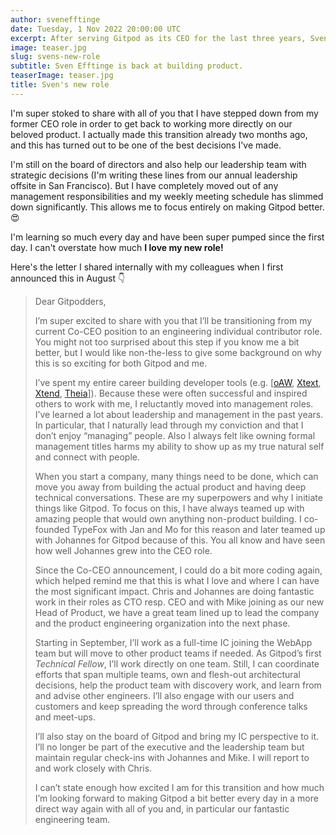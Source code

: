 ```yaml
---
author: svenefftinge
date: Tuesday, 1 Nov 2022 20:00:00 UTC
excerpt: After serving Gitpod as its CEO for the last three years, Sven is going back to building the product. 🤓
image: teaser.jpg
slug: svens-new-role
subtitle: Sven Efftinge is back at building product.
teaserImage: teaser.jpg
title: Sven's new role
---
```


<script context="module">
  export const prerender = true;
</script>

I'm super stoked to share with all of you that I have stepped down from my former CEO role in order to get back to working more directly on our beloved product. I actually made this transition already two months ago, and this has turned out to be one of the best decisions I've made.

I'm still on the board of directors and also help our leadership team with strategic decisions (I'm writing these lines from our annual leadership offsite in San Francisco). But I have completely moved out of any management responsibilities and my weekly meeting schedule has slimmed down significantly. This allows me to focus entirely on making Gitpod better.😍

I'm learning so much every day and have been super pumped since the first day. I can't overstate how much **I love my new role!**

Here's the letter I shared internally with my colleagues when I first announced this in August 👇

> Dear Gitpodders,
>
> I’m super excited to share with you that I’ll be transitioning from my current Co-CEO position to an engineering individual contributor role. You might not too surprised about this step if you know me a bit better, but I would like non-the-less to give some background on why this is so exciting for both Gitpod and me.
>
> I’ve spent my entire career building developer tools (e.g. [[oAW](https://de.wikipedia.org/wiki/OpenArchitectureWare), [Xtext](https://en.wikipedia.org/wiki/Xtext), [Xtend](https://en.wikipedia.org/wiki/Xtend), [Theia](https://en.wikipedia.org/wiki/Eclipse_Theia)]). Because these were often successful and inspired others to work with me, I reluctantly moved into management roles. I’ve learned a lot about leadership and management in the past years. In particular, that I naturally lead through my conviction and that I don’t enjoy “managing” people. Also I always felt like owning formal management titles harms my ability to show up as my true natural self and connect with people.
>
> When you start a company, many things need to be done, which can move you away from building the actual product and having deep technical conversations. These are my superpowers and why I initiate things like Gitpod. To focus on this, I have always teamed up with amazing people that would own anything non-product building. I co-founded TypeFox with Jan and Mo for this reason and later teamed up with Johannes for Gitpod because of this. You all know and have seen how well Johannes grew into the CEO role.
>
> Since the Co-CEO announcement, I could do a bit more coding again, which helped remind me that this is what I love and where I can have the most significant impact. Chris and Johannes are doing fantastic work in their roles as CTO resp. CEO and with Mike joining as our new Head of Product, we have a great team lined up to lead the company and the product engineering organization into the next phase.
>
> Starting in September, I’ll work as a full-time IC joining the WebApp team but will move to other product teams if needed. As Gitpod’s first _Technical Fellow_, I’ll work directly on one team. Still, I can coordinate efforts that span multiple teams, own and flesh-out architectural decisions, help the product team with discovery work, and learn from and advise other engineers. I’ll also engage with our users and customers and keep spreading the word through conference talks and meet-ups.
>
> I’ll also stay on the board of Gitpod and bring my IC perspective to it. I’ll no longer be part of the executive and the leadership team but maintain regular check-ins with Johannes and Mike. I will report to and work closely with Chris.
>
> I can’t state enough how excited I am for this transition and how much I’m looking forward to making Gitpod a bit better every day in a more direct way again with all of you and, in particular our fantastic engineering team.
